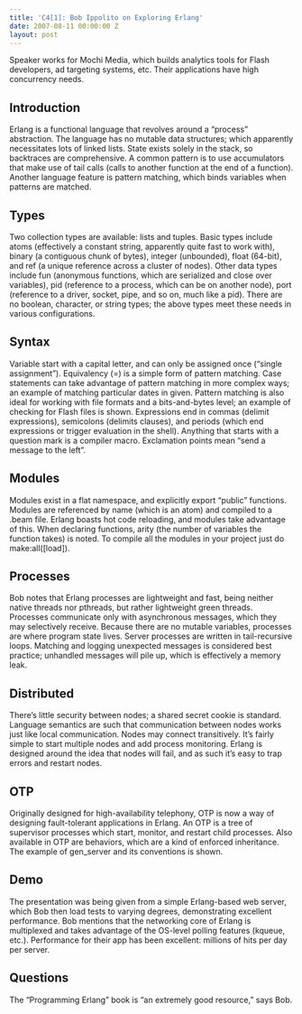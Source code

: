 ```yaml
---
title: 'C4[1]: Bob Ippolito on Exploring Erlang'
date: 2007-08-11 00:00:00 Z
layout: post
---
```





Speaker works for Mochi Media, which builds analytics tools for Flash developers, ad targeting systems, etc. Their applications have high concurrency needs.

Introduction
------------

Erlang is a functional language that revolves around a “process” abstraction. The language has no mutable data structures; which apparently necessitates lots of linked lists. State exists solely in the stack, so backtraces are comprehensive. A common pattern is to use accumulators that make use of tail calls (calls to another function at the end of a function). Another language feature is pattern matching, which binds variables when patterns are matched.

Types
-----

Two collection types are available: lists and tuples. Basic types include atoms (effectively a constant string, apparently quite fast to work with), binary (a contiguous chunk of bytes), integer (unbounded), float (64-bit), and ref (a unique reference across a cluster of nodes). Other data types include fun (anonymous functions, which are serialized and close over variables), pid (reference to a process, which can be on another node), port (reference to a driver, socket, pipe, and so on, much like a pid). There are no boolean, character, or string types; the above types meet these needs in various configurations.

Syntax
------

Variable start with a capital letter, and can only be assigned once (“single assignment”). Equivalency (=) is a simple form of pattern matching. Case statements can take advantage of pattern matching in more complex ways; an example of matching particular dates in given. Pattern matching is also ideal for working with file formats and a bits-and-bytes level; an example of checking for Flash files is shown. Expressions end in commas (delimit expressions), semicolons (delimits clauses), and periods (which end expressions or trigger evaluation in the shell). Anything that starts with a question mark is a compiler macro. Exclamation points mean “send a message to the left”.

Modules
-------

Modules exist in a flat namespace, and explicitly export “public” functions. Modules are referenced by name (which is an atom) and compiled to a .beam file. Erlang boasts hot code reloading, and modules take advantage of this. When declaring functions, arity (the number of variables the function takes) is noted. To compile all the modules in your project just do make:all([load]).

Processes
---------

Bob notes that Erlang processes are lightweight and fast, being neither native threads nor pthreads, but rather lightweight green threads. Processes communicate only with asynchronous messages, which they may selectively receive. Because there are no mutable variables, processes are where program state lives. Server processes are written in tail-recursive loops. Matching and logging unexpected messages is considered best practice; unhandled messages will pile up, which is effectively a memory leak.

Distributed
-----------

There’s little security between nodes; a shared secret cookie is standard. Language semantics are such that communication between nodes works just like local communication. Nodes may connect transitively. It’s fairly simple to start multiple nodes and add process monitoring. Erlang is designed around the idea that nodes will fail, and as such it’s easy to trap errors and restart nodes.

OTP
---

Originally designed for high-availability telephony, OTP is now a way of designing fault-tolerant applications in Erlang. An OTP is a tree of supervisor processes which start, monitor, and restart child processes. Also available in OTP are behaviors, which are a kind of enforced inheritance. The example of gen\_server and its conventions is shown.

Demo
----

The presentation was being given from a simple Erlang-based web server, which Bob then load tests to varying degrees, demonstrating excellent performance. Bob mentions that the networking core of Erlang is multiplexed and takes advantage of the OS-level polling features (kqueue, etc.). Performance for their app has been excellent: millions of hits per day per server.

Questions
---------

The “Programming Erlang” book is “an extremely good resource,” says Bob.
